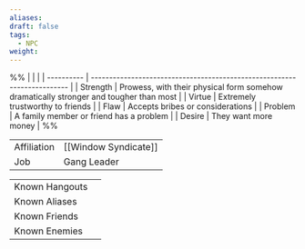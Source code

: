 ```yaml
---
aliases: 
draft: false
tags:
  - NPC
weight:
---
```

%%
|                 |                                                                                                           |
| ---------- | ------------------------------------------------------------------------ |
| <span class="leftTH">Strength</span>  | Prowess, with their physical form somehow dramatically stronger and tougher than most |
| <span class="leftTH">Virtue</span>      | Extremely trustworthy to friends                                                      |
| <span class="leftTH">Flaw</span>        | Accepts bribes or considerations                                                      |
| <span class="leftTH">Problem</span>  | A family member or friend has a problem                                        |
| <span class="leftTH">Desire</span>     | They want more money                                                                    |
%%

|                                         |                      |
| --------------------------------------- | -------------------- |
| <span class="leftTH">Affiliation</span> | [[Window Syndicate]] |
| <span class="leftTH">Job</span>         | Gang Leader          |

|                                            |     |
| ------------------------------------------ | --- |
| <span class="leftTH">Known Hangouts</span> |     |
| <span class="leftTH">Known Aliases</span>  |     |
| <span class="leftTH">Known Friends</span>  |     |
| <span class="leftTH">Known Enemies</span>  |     |
